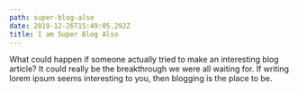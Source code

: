 ```yaml
---
path: super-blog-also
date: 2019-12-26T15:49:05.292Z
title: I am Super Blog Also
---
```

What could happen if someone actually tried to make an interesting blog article? It could really be the breakthrough we were all waiting for. If writing lorem ipsum seems interesting to you, then blogging is the place to be.
